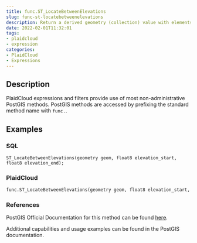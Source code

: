 ```yaml
---
title: func.ST_LocateBetweenElevations
slug: func-st-locatebetweenelevations
description: Return a derived geometry (collection) value with elements that intersect the specified range of elevations inclusively
date: 2022-02-01T11:32:01
tags:
- plaidcloud
- expression
categories:
- PlaidCloud
- Expressions
---
```



## Description


PlaidCloud expressions and filters provide use of most non-administrative PostGIS methods. PostGIS methods are accessed by prefixing the standard method name with `func.`.



## Examples


### SQL



```
ST_LocateBetweenElevations(geometry geom, float8 elevation_start, float8 elevation_end);
```


### PlaidCloud



```python
func.ST_LocateBetweenElevations(geometry geom, float8 elevation_start, float8 elevation_end)
```


### References


PostGIS Official Documentation for this method can be found [here](https://postgis.net/docs/manual-3.1/ST_LocateBetweenElevations.html).



Additional capabilities and usage examples can be found in the PostGIS documentation.

